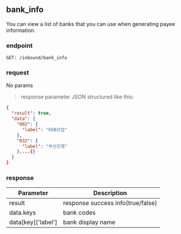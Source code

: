 ## bank_info

You can view a list of banks that you can use when generating payee information.

### endpoint
<code>GET: /inbound/bank_info</code>

### request
No params

> response parameter JSON structured like this:

```json
{
  "result": true,
  "data": {
    "002": {
      "label": "KDB산업"
    },
    "032": {
      "label": "부산은행"
    },...{}
  }
}
```

### response
Parameter | Description
--------- | -----------
result | response success info(true/false)
data.keys | bank codes
data[key]['label'] | bank display name
